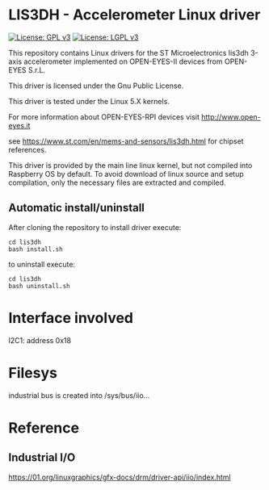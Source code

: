 # LIS3DH - Accelerometer Linux driver


[![License: GPL v3](https://img.shields.io/badge/License-GPL%20v3-blue.svg)](http://www.gnu.org/licenses/gpl-3.0)
[![License: LGPL v3](https://img.shields.io/badge/License-LGPL%20v3-blue.svg)](http://www.gnu.org/licenses/lgpl-3.0)

This repository contains Linux drivers for the ST Microelectronics lis3dh 3-axis accelerometer implemented on OPEN-EYES-II devices from OPEN-EYES S.r.L.

This driver is licensed under the Gnu Public License.

This driver is tested under the Linux 5.X kernels.

For more information about OPEN-EYES-RPI devices visit http://www.open-eyes.it

see https://www.st.com/en/mems-and-sensors/lis3dh.html for chipset references.

This driver is provided by the main line linux kernel, but not compiled into Raspberry OS by default. To avoid download of linux source and setup compilation, only the necessary files are extracted and compiled.

## Automatic install/uninstall

After cloning the repository to install driver execute:
```
cd lis3dh
bash install.sh
```
to uninstall execute:
```
cd lis3dh
bash uninstall.sh
```

# Interface involved

I2C1: address 0x18

# Filesys

industrial bus is created into /sys/bus/iio...

# Reference

## Industrial I/O

https://01.org/linuxgraphics/gfx-docs/drm/driver-api/iio/index.html
